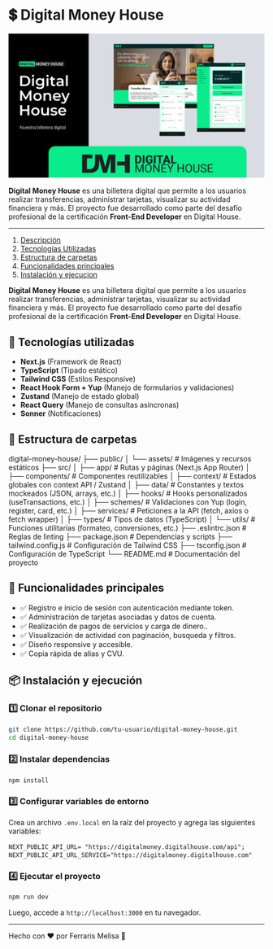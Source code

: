 # 💲 Digital Money House

![Portada](/public/assets/cover.png)

**Digital Money House** es una billetera digital que permite a los usuarios realizar transferencias, administrar tarjetas, visualizar su actividad financiera y más. El proyecto fue desarrollado como parte del desafío profesional de la certificación **Front-End Developer** en Digital House.

---


1. [Descripción](#descripción)
2. [Tecnologías Utilizadas](#tecnologías-utilizadas)
3. [Estructura de carpetas](#estructura-de-proyecto)
4. [Funcionalidades principales](#funcionalidades-principales)
5. [Instalación y ejecucion](#instalación)

**Digital Money House** es una billetera digital que permite a los usuarios realizar transferencias, administrar tarjetas, visualizar su actividad financiera y más. El proyecto fue desarrollado como parte del desafío profesional de la certificación **Front-End Developer** en Digital House.

## 🚀 Tecnologías utilizadas

- **Next.js** (Framework de React)
- **TypeScript** (Tipado estático)
- **Tailwind CSS** (Estilos Responsive)
- **React Hook Form + Yup** (Manejo de formularios y validaciones)
- **Zustand** (Manejo de estado global)
- **React Query** (Manejo de consultas asíncronas)
- **Sonner** (Notificaciones)

## 📌 Estructura de carpetas

digital-money-house/
├── public/
│   └── assets/              # Imágenes y recursos estáticos
├── src/
│   ├── app/                 # Rutas y páginas (Next.js App Router)
│   ├── components/          # Componentes reutilizables
│   ├── context/             # Estados globales con context API / Zustand
│   ├── data/                # Constantes y textos mockeados (JSON, arrays, etc.)
│   ├── hooks/               # Hooks personalizados (useTransactions, etc.)
│   ├── schemes/             # Validaciones con Yup (login, register, card, etc.)
│   ├── services/            # Peticiones a la API (fetch, axios o fetch wrapper)
│   ├── types/               # Tipos de datos (TypeScript)
│   └── utils/               # Funciones utilitarias (formateo, conversiones, etc.)
├── .eslintrc.json           # Reglas de linting
├── package.json             # Dependencias y scripts
├── tailwind.config.js       # Configuración de Tailwind CSS
├── tsconfig.json            # Configuración de TypeScript
└── README.md                # Documentación del proyecto


## 📌 Funcionalidades principales

- ✅ Registro e inicio de sesión con autenticación mediante token.
- ✅ Administración de tarjetas asociadas y datos de cuenta.
- ✅ Realización de pagos de servicios y carga de dinero..
- ✅ Visualización de actividad con paginación, busqueda y filtros.
- ✅ Diseño responsive y accesible.
- ✅ Copia rápida de alias y CVU.

## 📦 Instalación y ejecución

### 1️⃣ Clonar el repositorio
```bash
git clone https://github.com/tu-usuario/digital-money-house.git
cd digital-money-house
```

### 2️⃣ Instalar dependencias
```bash
npm install
```

### 3️⃣ Configurar variables de entorno
Crea un archivo `.env.local` en la raíz del proyecto y agrega las siguientes variables:
```env
NEXT_PUBLIC_API_URL= "https://digitalmoney.digitalhouse.com/api";
NEXT_PUBLIC_API_URL_SERVICE="https://digitalmoney.digitalhouse.com"
```

### 4️⃣ Ejecutar el proyecto
```bash
npm run dev
```
Luego, accede a `http://localhost:3000` en tu navegador.

---
Hecho con ❤️ por Ferraris Melisa 🚀
